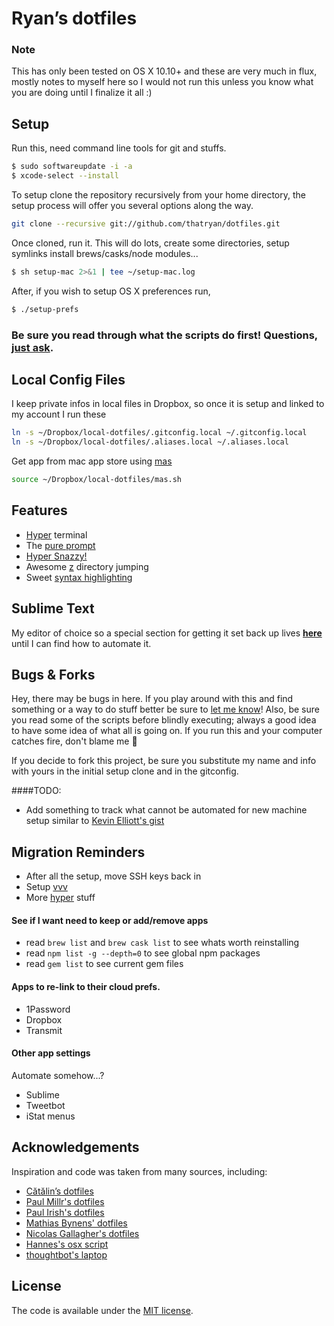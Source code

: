 # Ryan’s dotfiles

### Note

This has only been tested on OS X 10.10+ and these are very much in flux, mostly notes to myself here so I would not run this unless you know what you are doing until I finalize it all :)

## Setup


Run this, need command line tools for git and stuffs.

```bash
$ sudo softwareupdate -i -a
$ xcode-select --install
```

To setup clone the repository recursively from your home directory, the setup process will offer you several options along the way.

```bash
git clone --recursive git://github.com/thatryan/dotfiles.git
```

Once cloned, run it. This will do lots, create some directories, setup symlinks install brews/casks/node modules...

```bash
$ sh setup-mac 2>&1 | tee ~/setup-mac.log
```

After, if you wish to setup OS X preferences run,

```bash
$ ./setup-prefs
```

### Be sure you read through what the scripts do first! Questions, [just ask](https://github.com/thatryan/dotfiles/issues).

## Local Config Files
I keep private infos in local files in Dropbox, so once it is setup and linked to my account I run these

```bash
ln -s ~/Dropbox/local-dotfiles/.gitconfig.local ~/.gitconfig.local
ln -s ~/Dropbox/local-dotfiles/.aliases.local ~/.aliases.local
```

Get app from mac app store using [mas](https://github.com/mas-cli/mas)

```bash
source ~/Dropbox/local-dotfiles/mas.sh
```
## Features
* [Hyper](https://hyper.is/) terminal
* The [pure prompt](https://github.com/sindresorhus/pure)
* [Hyper Snazzy!](https://github.com/sindresorhus/hyper-snazzy)
* Awesome [z](https://github.com/rupa/z) directory jumping
* Sweet [syntax highlighting](https://github.com/zsh-users/zsh-syntax-highlighting)

## Sublime Text

My editor of choice so a special section for getting it set back up lives [**here**](sublime) until I can find how to automate it.

## Bugs & Forks

Hey, there may be bugs in here. If you play around with this and find something or a way to do stuff better be sure to [let me know](https://github.com/thatryan/dotfiles/issues)! Also, be sure you read some of the scripts before blindly executing; always a good idea to have some idea of what all is going on. If you run this and your computer catches fire, don't blame me :see_no_evil:

If you decide to fork this project, be sure you substitute my name and info with yours in the initial setup clone and in the gitconfig.


####TODO:

* Add something to track what cannot be automated for new machine setup similar to [Kevin Elliott's gist](https://gist.github.com/kevinelliott/7a152c556a83b322e0a8cd2df128235c)

## Migration Reminders

* After all the setup, move SSH keys back in
* Setup [vvv](https://varyingvagrantvagrants.org/docs/en-US/installation/)
* More [hyper](https://justinzimmerman.net/post/switching-from-iterm-to-hyperterm/) stuff


#### See if I want need to keep or add/remove apps

* read `brew list` and `brew cask list` to see whats worth reinstalling
* read `npm list -g --depth=0` to see global npm packages
* read `gem list` to see current gem files

#### Apps to re-link to their cloud prefs.

* 1Password
* Dropbox
* Transmit

#### Other app settings

Automate somehow...?

* Sublime
* Tweetbot
* iStat menus

## Acknowledgements

Inspiration and code was taken from many sources, including:

* [Cătălin’s dotfiles](https://github.com/alrra/dotfiles)
* [Paul Millr's dotfiles](https://github.com/paulmillr/dotfiles)
* [Paul Irish's dotfiles](https://github.com/paulirish/dotfiles)
* [Mathias Bynens' dotfiles](https://github.com/mathiasbynens/dotfiles)
* [Nicolas Gallagher's dotfiles](https://github.com/necolas/dotfiles)
* [Hannes's osx script](https://github.com/hjuutilainen/dotfiles/blob/master/bin/osx-user-defaults.sh)
* [thoughtbot's laptop](https://github.com/thoughtbot/laptop)


## License

The code is available under the [MIT license](LICENSE.txt).
